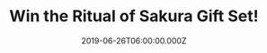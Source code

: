 ---
campaign-uuid: "c-570153b0-ed8d-435f-8cdc-ca0500c3414c"
type: "Competition"
category: "Gifts"
date: "2019-06-26T06:00:00.000Z"
end-date: "2019-08-26T23:59:00.000Z"
disable-form: false
is_promoted: false
has_entry_page: true
title: "Win the Ritual of Sakura Gift Set!"
competition-description: "<p>Rituals helps you slow down, to find happiness in the\
  \ smallest of things. It is their passion to turn everyday routines into more meaningful\
  \ rituals. That's why we are giving away this wonderful gift pack to enrich your\
  \ life containing a shower foam, body scrub, body cream and hand soap.</p>\n<p>Celebrate\
  \ each day as a new beginning with these care products based on the fabulous aromas\
  \ of Cherry Blossom and Rice Milk.</p>\n"
hero-header: "Win the Ritual of Sakura Gift Set!"
terms-confirmation: "N/A"
banner-img: "https://assets.expresslyapp.com/asset-b8e8ee36-adb4-43d1-8168-2fd158d8f67a.jpg"
logo-left-href: "http://club.expressly.io"
logo-left-image: "https://assets.expresslyapp.com/asset-6b0c79d0-07a4-458f-a3ee-a8586f635e95.jpg"
logo-left-title: "Expressly Club"
bg-image-hero: "https://assets.expresslyapp.com/asset-d7fc8396-1074-4b3e-8adb-36882b35097d.jpg"
bg-image-first: "https://assets.expresslyapp.com/asset-2e8d783d-5e22-4009-943f-ed724af6544e.jpg"
section1-content: "<p>For centuries, the Japanese have celebrated the annual flowering\
  \ of the Cherry Blossom, or Sakura. This marks an awakening of nature and symbolises\
  \ that beauty is momentary and life must be enjoyed. Inspired by this tradition,\
  \ The Ritual of Sakura collection blends the sweetness of Cherry Blossom with nourishing\
  \ Organic Rice Milk, to make each day feel like a new beginning.</p>\n<p>We are\
  \ giving away this wonderful gift pack to enrich your life containing a shower foam,\
  \ body scrub, body cream and hand soap.</p>\n<p>Enter below for a chance to win.</p>\n"
entry-title: "Win the Ritual of Sakura Gift Set!"
entry-content: "<p>Enter the draw to win the Ritual of Sakura Gift Set by completing\
  \ the form below before 23:59 on the 26th of August 2019.</p>\n"
has-winner: true
winner-title: "CONGRATULATIONS to Tracey H. who won this amazing gift set!"
winner-banner: "https://assets.expresslyapp.com/asset-381572db-d188-4246-855c-01bb9f02af46.jpg"
prize-description: "The Ritual of Sakura Gift Set."
special-conditions: "Multiple entries are allowed up to one every day."
country-restrictions:
- "GB"
---